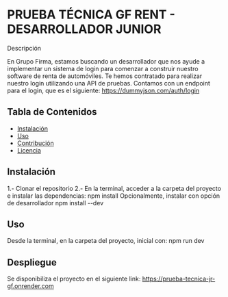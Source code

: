 # PRUEBA TÉCNICA GF RENT - DESARROLLADOR JUNIOR

Descripción

En Grupo Firma, estamos buscando un desarrollador que nos ayude a implementar un sistema de login para comenzar a construir nuestro software de renta de automóviles. Te hemos contratado para realizar nuestro login utilizando una API de pruebas. Contamos con un endpoint para el login, que es el siguiente: https://dummyjson.com/auth/login

## Tabla de Contenidos

- [Instalación](#instalación)
- [Uso](#uso)
- [Contribución](#contribución)
- [Licencia](#licencia)

## Instalación

1.- Clonar el repositorio
2.- En la terminal, acceder a la carpeta del proyecto e instalar las dependencias:
    npm install
    Opcionalmente, instalar con opción de desarrollador
    npm install --dev

## Uso

Desde la terminal, en la carpeta del proyecto, inicial con:
    npm run dev

## Despliegue

Se disponibiliza el proyecto en el siguiente link:
    https://prueba-tecnica-jr-gf.onrender.com

